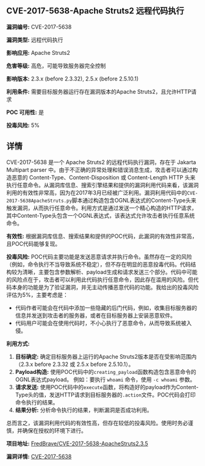 ## CVE-2017-5638-Apache Struts2 远程代码执行

**漏洞编号:** CVE-2017-5638

**漏洞类型:** 远程代码执行

**影响应用:** Apache Struts2

**危害等级:** 高危，可能导致服务器完全控制

**影响版本:** 2.3.x (before 2.3.32), 2.5.x (before 2.5.10.1)

**利用条件:** 需要目标服务器运行存在漏洞版本的Apache Struts2，且允许HTTP请求

**POC 可用性:** 是

**投毒风险:** 5%

## 详情

CVE-2017-5638 是一个 Apache Struts2 的远程代码执行漏洞，存在于 Jakarta Multipart parser 中。由于不正确的异常处理和错误消息生成，攻击者可以通过构造恶意的 Content-Type、Content-Disposition 或 Content-Length HTTP 头来执行任意命令。从漏洞库信息、搜索引擎结果和提供的漏洞利用代码来看，该漏洞利用的有效性非常高，因为在2017年3月已经被广泛利用。漏洞利用代码中的`CVE-2017-5638ApacheStruts.py`脚本通过构造包含OGNL表达式的Content-Type头来触发漏洞，从而执行任意命令。利用方式是通过发送一个精心构造的HTTP请求，其中Content-Type头包含一个OGNL表达式，该表达式允许攻击者执行任意系统命令。

**有效性:**
根据漏洞库信息、搜索结果和提供的POC代码，此漏洞的有效性非常高，且POC代码能够复现。

**投毒风险:**
POC代码主要功能是发送恶意请求并执行命令。虽然存在一定的风险（例如，命令执行不当导致系统不稳定），但不存在明显的恶意投毒代码。代码结构较为清晰，主要包含参数解析、payload生成和请求发送三个部分。代码中可能的风险点在于，攻击者可以利用此代码执行任意命令，因此存在滥用的风险。但代码本身的功能是为了验证漏洞，并无主动传播恶意代码的功能。我给出的投毒风险评估为5%，主要考虑是：

*   代码作者可能会在代码中添加一些隐藏的后门代码，例如，收集目标服务器的信息并发送到攻击者的服务器，或者在目标服务器上安装恶意软件。
*   代码用户可能会在使用代码时，不小心执行了恶意命令，从而导致系统被入侵。

**利用方式:**
1.  **目标确定:** 确定目标服务器上运行的Apache Struts2版本是否在受影响范围内（2.3.x before 2.3.32 或 2.5.x before 2.5.10.1）。
2.  **Payload构造:** 使用POC代码中的`creating_payload`函数构造包含恶意命令的OGNL表达式payload。 例如：要执行 `whoami` 命令，使用 `-c whoami` 参数。
3.  **请求发送:** 使用POC代码中的`execute`函数，将构造好的payload作为Content-Type头的值，发送HTTP请求到目标服务器的`.action`文件。POC代码会打印命令执行的结果。
4.  **结果分析:** 分析命令执行的结果，判断漏洞是否成功利用。

总而言之，该漏洞利用代码的有效性高，但存在较低的投毒风险。使用时务必谨慎，并确保在授权的环境下进行。


**项目地址:** [FredBrave/CVE-2017-5638-ApacheStruts2.3.5](https://github.com/FredBrave/CVE-2017-5638-ApacheStruts2.3.5)

**漏洞详情:** [CVE-2017-5638](https://nvd.nist.gov/vuln/detail/CVE-2017-5638)